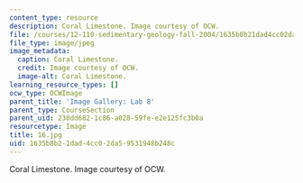```yaml
---
content_type: resource
description: Coral Limestone. Image courtesy of OCW.
file: /courses/12-110-sedimentary-geology-fall-2004/1635b8b21dad4cc02da59531948b248c_16.jpg
file_type: image/jpeg
image_metadata:
  caption: Coral Limestone.
  credit: Image courtesy of OCW.
  image-alt: Coral Limestone.
learning_resource_types: []
ocw_type: OCWImage
parent_title: 'Image Gallery: Lab 8'
parent_type: CourseSection
parent_uid: 230dd682-1c86-a028-59fe-e2e125fc3b0a
resourcetype: Image
title: 16.jpg
uid: 1635b8b2-1dad-4cc0-2da5-9531948b248c
---
```

Coral Limestone. Image courtesy of OCW.

